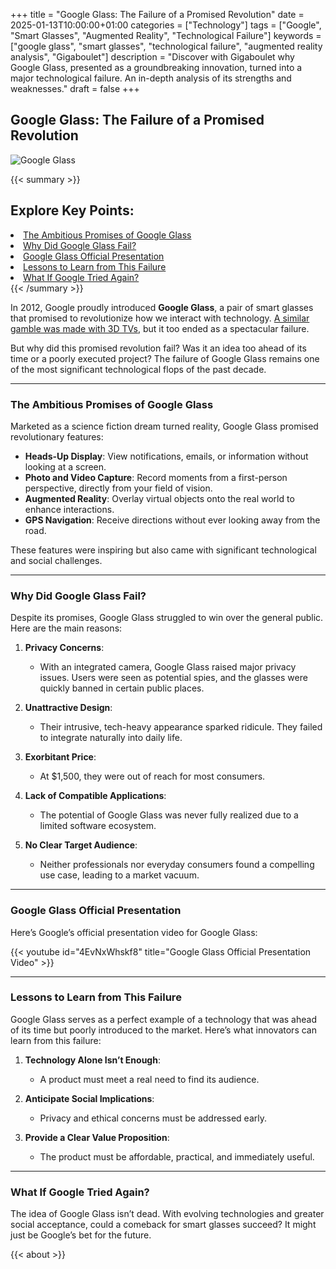 +++
title = "Google Glass: The Failure of a Promised Revolution"
date = 2025-01-13T10:00:00+01:00
categories = ["Technology"]
tags = ["Google", "Smart Glasses", "Augmented Reality", "Technological Failure"]
keywords = ["google glass", "smart glasses", "technological failure", "augmented reality analysis", "Gigaboulet"]
description = "Discover with Gigaboulet why Google Glass, presented as a groundbreaking innovation, turned into a major technological failure. An in-depth analysis of its strengths and weaknesses."
draft = false
+++

## Google Glass: The Failure of a Promised Revolution

![Google Glass](/images/google-glass.jpg)

{{< summary >}}
   <h2>Explore Key Points:</h2>
   <li><a href="#the-ambitious-promises-of-google-glass">The Ambitious Promises of Google Glass</a></li>
   <li><a href="#why-did-google-glass-fail-">Why Did Google Glass Fail?</a></li>
   <li><a href="#google-glass-official-presentation">Google Glass Official Presentation</a></li>
   <li><a href="#lessons-to-learn-from-this-failure">Lessons to Learn from This Failure</a></li>
   <li><a href="#what-if-google-tried-again-">What If Google Tried Again?</a></li>
{{< /summary >}}

In 2012, Google proudly introduced **Google Glass**, a pair of smart glasses that promised to revolutionize how we interact with technology. [A similar gamble was made with 3D TVs](../3d-tv), but it too ended as a spectacular failure.

But why did this promised revolution fail? Was it an idea too ahead of its time or a poorly executed project? The failure of Google Glass remains one of the most significant technological flops of the past decade.

---

### The Ambitious Promises of Google Glass

Marketed as a science fiction dream turned reality, Google Glass promised revolutionary features:

- **Heads-Up Display**: View notifications, emails, or information without looking at a screen.
- **Photo and Video Capture**: Record moments from a first-person perspective, directly from your field of vision.
- **Augmented Reality**: Overlay virtual objects onto the real world to enhance interactions.
- **GPS Navigation**: Receive directions without ever looking away from the road.

These features were inspiring but also came with significant technological and social challenges.

---

### Why Did Google Glass Fail?

Despite its promises, Google Glass struggled to win over the general public. Here are the main reasons:

1. **Privacy Concerns**:
   - With an integrated camera, Google Glass raised major privacy issues. Users were seen as potential spies, and the glasses were quickly banned in certain public places.

2. **Unattractive Design**:
   - Their intrusive, tech-heavy appearance sparked ridicule. They failed to integrate naturally into daily life.

3. **Exorbitant Price**:
   - At $1,500, they were out of reach for most consumers.

4. **Lack of Compatible Applications**:
   - The potential of Google Glass was never fully realized due to a limited software ecosystem.

5. **No Clear Target Audience**:
   - Neither professionals nor everyday consumers found a compelling use case, leading to a market vacuum.

---

### Google Glass Official Presentation

Here’s Google’s official presentation video for Google Glass:

{{< youtube id="4EvNxWhskf8" title="Google Glass Official Presentation Video" >}}

---

### Lessons to Learn from This Failure

Google Glass serves as a perfect example of a technology that was ahead of its time but poorly introduced to the market. Here’s what innovators can learn from this failure:

1. **Technology Alone Isn’t Enough**:
   - A product must meet a real need to find its audience.

2. **Anticipate Social Implications**:
   - Privacy and ethical concerns must be addressed early.

3. **Provide a Clear Value Proposition**:
   - The product must be affordable, practical, and immediately useful.

---

### What If Google Tried Again?

The idea of Google Glass isn’t dead. With evolving technologies and greater social acceptance, could a comeback for smart glasses succeed? It might just be Google’s bet for the future.

{{< about >}}